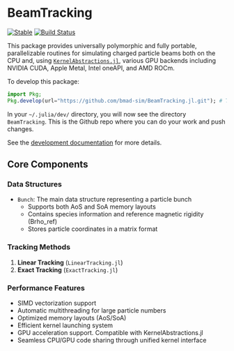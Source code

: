 # BeamTracking

[![Stable](https://img.shields.io/badge/docs-stable-blue.svg)](https://bmad-sim.github.io/BeamTracking.jl/stable/)
[![Build Status](https://github.com/bmad-sim/BeamTracking.jl/actions/workflows/CI.yml/badge.svg?branch=main)](https://github.com/bmad-sim/BeamTracking.jl/actions/workflows/CI.yml?query=branch%3Amain)

This package provides universally polymorphic and fully portable, parallelizable routines for simulating charged particle beams both on the CPU and, using [`KernelAbstractions.jl`](https://github.com/JuliaGPU/KernelAbstractions.jl), various GPU backends including NVIDIA CUDA, Apple Metal, Intel oneAPI, and AMD ROCm.

To develop this package:

```julia
import Pkg;
Pkg.develop(url="https://github.com/bmad-sim/BeamTracking.jl.git"); # This package! Replace bmad-sim with your username if working on a fork
```

In your `~/.julia/dev/` directory, you will now see the directory `BeamTracking`. This is the Github repo where you can do your work and push changes.

See the [development documentation](https://bmad-sim.github.io/BeamTracking.jl/dev/) for more details.

## Core Components

### Data Structures

- `Bunch`: The main data structure representing a particle bunch
  - Supports both AoS and SoA memory layouts
  - Contains species information and reference magnetic rigidity (Brho_ref)
  - Stores particle coordinates in a matrix format

### Tracking Methods

1. **Linear Tracking** (`LinearTracking.jl`)
2. **Exact Tracking** (`ExactTracking.jl`)

### Performance Features

- SIMD vectorization support
- Automatic multithreading for large particle numbers
- Optimized memory layouts (AoS/SoA)
- Efficient kernel launching system
- GPU acceleration support. Compatible with KernelAbstractions.jl
- Seamless CPU/GPU code sharing through unified kernel interface

